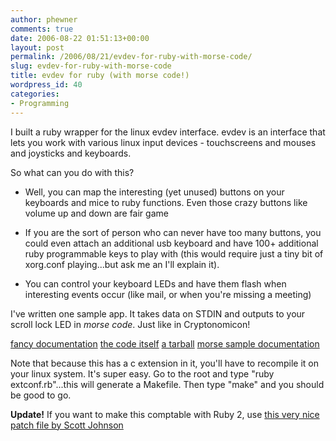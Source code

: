 ```yaml
---
author: phewner
comments: true
date: 2006-08-22 01:51:13+00:00
layout: post
permalink: /2006/08/21/evdev-for-ruby-with-morse-code/
slug: evdev-for-ruby-with-morse-code
title: evdev for ruby (with morse code!)
wordpress_id: 40
categories:
- Programming
---
```


I built a ruby wrapper for the linux evdev interface.  evdev is an interface that lets you work with various linux input devices - touchscreens and mouses and joysticks and keyboards.

So what can you do with this?



	
  * Well, you can map the interesting (yet unused) buttons on your keyboards and mice to ruby functions.  Even those crazy buttons like volume up and down are fair game

	
  * If you are the sort of person who can never have too many buttons, you could even attach an additional usb keyboard and have 100+ additional ruby programmable keys to play with (this would require just a tiny bit of xorg.conf playing...but ask me an I'll explain it).

	
  * You can control your keyboard LEDs and have them flash when interesting events occur (like mail, or when you're missing a meeting)



I've written one sample app.  It takes data on STDIN and outputs to your scroll lock LED in _morse code_.  Just like in Cryptonomicon!

[fancy documentation](http://technofetish.net/repos/buffaloplay/ruby_evdev/doc/)
[the code itself](http://technofetish.net/repos/buffaloplay/ruby_evdev/)
[a tarball](http://technofetish.net/buffaloblog/files/rubyevdev.tar.gz)
[morse sample documentation](http://technofetish.net/repos/buffaloplay/ruby_evdev/doc/files/morseout_rb.html)

Note that because this has a c extension in it, you'll have to recompile it on your linux system.  It's super easy.  Go to the root and type "ruby extconf.rb"...this will generate a Makefile.  Then type "make" and you should be good to go.

**Update!** If you want to make this comptable with Ruby 2, use [this very nice patch file by Scott Johnson](http://technofetish.net/repos/buffaloplay/ruby_evdev/ruby2_evdev.patch)
